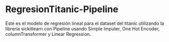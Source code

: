 # RegresionTitanic-Pipeline
Este es el modelo de regresión lineal para el dataset del titanic utilizando la librería sickitlearn con Pipeline usando Simple Imputer, One Hot Encoder, columnTransformer y Linear Regression.
